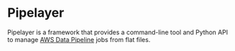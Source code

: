 # Pipelayer

Pipelayer is a framework that provides a command-line tool and Python API
to manage [AWS Data Pipeline](http://aws.amazon.com/datapipeline/) jobs from flat files.
